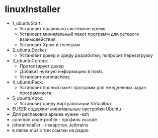 # linuxInstaller
 - 1_ubuntuStart:
 	- Установит правильно системное время 
 	- Установит минимальный пакет программ для сетевого взаимодействия
 	- Установит Хром и телеграм
 - 2_ubuntuDocker:
 	- Установит докер и среду разработки, попросит перезагрузку
 - 3_ubuntuCorona:
 	- Протестирует докер
 	- Добавит нужную информацию в hosts
 	- Установит coronachess
 - 4_ubuntuPack:
 	- Установит полный пакет программ для ежедневных задач программиста
 - 5_ubuntuVbox:
 	- Установит среду виртуализации Virtualbox
 - $USER содержит минимальные настройки Ubuntu
 - Для распаковки архива нужен -ssh
 - common.code-profile - профиль vscode
 - jetbraInstaller - лекарство Jetbrains
 - в папке music три ссылки на радио

